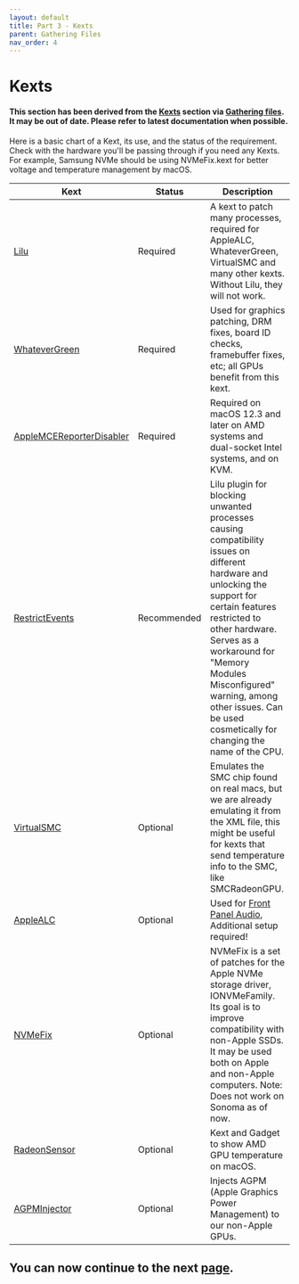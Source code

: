 ```yaml
---
layout: default
title: Part 3 - Kexts
parent: Gathering Files
nav_order: 4
---
```


# Kexts
#### This section has been derived from the <a href="https://dortania.github.io/OpenCore-Install-Guide/ktext.html#kexts">Kexts</a> section via <a href="https://dortania.github.io/OpenCore-Install-Guide/ktext.html">Gathering files</a>. It may be out of date. Please refer to latest documentation when possible.

Here is a basic chart of a Kext, its use, and the status of the requirement. Check with the hardware you'll be passing through if you need any Kexts. For example, Samsung NVMe should be using NVMeFix.kext for better voltage and temperature management by macOS.

| Kext  | Status | Description |
| ----- | ----- | ----- |
| [Lilu](https://github.com/acidanthera/Lilu/releases) | Required | A kext to patch many processes, required for AppleALC, WhateverGreen, VirtualSMC and many other kexts. Without Lilu, they will not work. |
| [WhateverGreen](https://github.com/acidanthera/WhateverGreen/releases) | Required | Used for graphics patching, DRM fixes, board ID checks, framebuffer fixes, etc; all GPUs benefit from this kext. |
| [AppleMCEReporterDisabler](https://github.com/acidanthera/bugtracker/files/3703498/AppleMCEReporterDisabler.kext.zip) | Required | Required on macOS 12.3 and later on AMD systems and dual-socket Intel systems, and on KVM. |
| [RestrictEvents](https://github.com/acidanthera/RestrictEvents/releases) | Recommended | Lilu plugin for blocking unwanted processes causing compatibility issues on different hardware and unlocking the support for certain features restricted to other hardware. Serves as a workaround for "Memory Modules Misconfigured" warning, among other issues. Can be used cosmetically for changing the name of the CPU. |
| [VirtualSMC](https://github.com/acidanthera/VirtualSMC/releases) | Optional | Emulates the SMC chip found on real macs, but we are already emulating it from the XML file, this might be useful for kexts that send temperature info to the SMC, like SMCRadeonGPU. |
| [AppleALC](https://github.com/acidanthera/AppleALC) | Optional | Used for [Front Panel Audio](../../writeups/04-FrontPanelAudio/index), Additional setup required! |
| [NVMeFix](https://github.com/acidanthera/NVMeFix/releases) | Optional | NVMeFix is a set of patches for the Apple NVMe storage driver, IONVMeFamily. Its goal is to improve compatibility with non-Apple SSDs. It may be used both on Apple and non-Apple computers. Note: Does not work on Sonoma as of now. |
| [RadeonSensor](https://github.com/NootInc/RadeonSensor/releases) | Optional | Kext and Gadget to show AMD GPU temperature on macOS. |
| [AGPMInjector](https://github.com/Pavo-IM/AGPMInjector/releases) | Optional | Injects AGPM (Apple Graphics Power Management) to our non-Apple GPUs. |

## You can now continue to the next <a href="04-Tools.html">page</a>.
